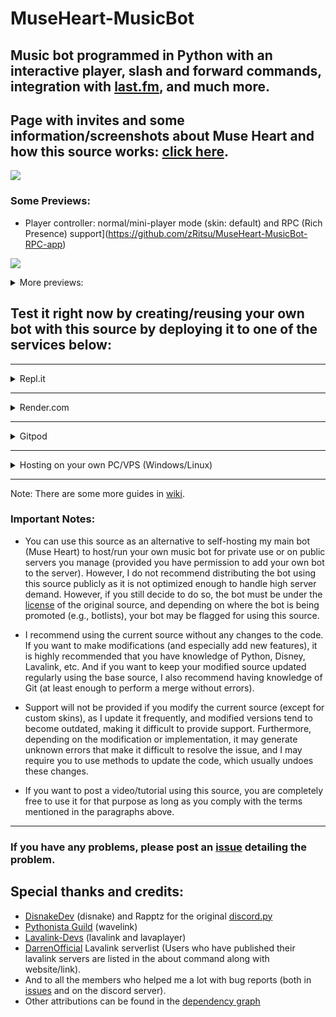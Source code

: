 # MuseHeart-MusicBot
## Music bot programmed in Python with an interactive player, slash and forward commands, integration with [last.fm](https://www.last.fm/), and much more.

## Page with invites and some information/screenshots about Muse Heart and how this source works: [click here](https://gist.github.com/zRitsu/4875008554a00c3c372b2df6dcdf437f#file-muse_heart_invites-md).

[![](https://discordapp.com/api/guilds/911370624507707483/embed.png?style=banner2)](https://discord.gg/KM3NS7D6Zj)

### Some Previews:

- Player controller: normal/mini-player mode (skin: default) and RPC (Rich Presence) support](https://github.com/zRitsu/MuseHeart-MusicBot-RPC-app)

[![](https://i.ibb.co/6tVbfFH/image.png)](https://i.ibb.co/6tVbfFH/image.png)

<details>
<summary>
More previews:
</summary>
<br>

- Slash commands Commands

[![](https://i.ibb.co/nmhYWrK/muse-heart-slashcommands.png)](https://i.ibb.co/nmhYWrK/muse-heart-slashcommands.png)

- Integration with [last.fm](https://www.last.fm/) for scrobbles (other features coming soon).

[![](https://i.ibb.co/SXm608z/muse-heart-lastfm.png)](https://i.ibb.co/SXm608z/muse-heart-lastfm.png)

- Player controller: Fixed/extended mode with song request channel and conversation (skin: default), configurable with the command: /setup

[![](https://i.ibb.co/5cZ7JGs/image.png)](https://i.ibb.co/5cZ7JGs/image.png)

- Player controller: Fixed/extended mode with song request channel in forum with support for automatic status in the voice channel and Stage

[![](https://i.ibb.co/9Hm5cyG/playercontrollerforum.png)](https://i.ibb.co/9Hm5cyG/playercontrollerforum.png)

* There are several other skins; see them all using the /change_skin command (you can also create your own. Use the default templates in the [skins](utils/music/skins/) folder as a reference, create a copy with a different name, and modify it to your liking).

</details>

## Test it right now by creating/reusing your own bot with this source by deploying it to one of the services below:

---

<details>
<summary>
Repl.it
</summary>

Link to the guide with images: https://gist.github.com/zRitsu/70737984cbe163f890dae05a80a3ddbe
</details>

---

<details>
<summary>
Render.com
</summary>
<br>

[![Deploy to Render](https://render.com/images/deploy-to-render-button.svg)](https://render.com/deploy?repo=https://github.com/zRitsu/MuseHeart-MusicBot/tree/main)

* **[ 1 ]** - In the field **TOKEN_BOT_1** enter the bot token **( [tutorial on how to obtain](https://www.youtube.com/watch?v=lfdmZQySTXE) )**. `Note: If you wish, in the TOKEN field you can include tokens from more bots to have additional bots to activate multi-voice support by including more tokens in the value (separating with spaces).`

* **[ 2 ]** - In the **DEFAULT_PREFIX** field, enter a prefix for the bot.

* **[ 3 ]** - In the **SPOTIFY_CLIENT_ID** and **SPOTIFY_CLIENT_SECRET** fields, enter your Spotify keys **( [tutorial on how to obtain](https://www.youtube.com/watch?v=ceKQjWiCyWE) )**.

* **[ 4 ]** - In the **MONGO** field, enter the link to your MongoDB database **( [tutorial on how to obtain](https://www.youtube.com/watch?v=x1Gq5beRx9k) )**.

* **[ 5 ]** - Click Apply and wait for the build process until the bot starts (this can take a long time, at least 13 minutes or more for the deployment to complete + the bot to start + the lavalink server to start). </details>

---

<details>
<summary>
Gitpod
</summary>
<br>

[![Open in Gitpod](https://gitpod.io/button/open-in-gitpod.svg)](https://gitpod.io/#https://github.com/zRitsu/MuseHeart-MusicBot)

* **[ 1 ]** - Open the .env file and enter the bot's token in the appropriate field (if you don't have it, see how to get it with this tutorial [tutorial](https://www.youtube.com/watch?v=lfdmZQySTXE) on how to get it). I also highly recommend using MongoDB. Look for MONGO= in the .env file and insert the link to your MongoDB database (if you don't have it, see how to get it in this tutorial) (https://www.youtube.com/watch?v=x1Gq5beRx9k).

* **[ 2 ]** - Right-click on the main.py file and then click: Run Python File in Terminal.

* **Note 1:** Requires account verification by cell phone number.
* **Note 2:** Don't forget to go to the [workspaces](https://gitpod.io/workspaces) list and click on the 3 dots for the project, then click **pin**. (This will prevent the workspace from being deleted after 14 days of inactivity.)
* **Note 3:** Do not use GitPod to host/maintain the bot online, as it has significant limitations on the free plan (more information [at this link](https://www.gitpod.io/pricing)).
</details>

---

<details>
<summary>
Hosting on your own PC/VPS (Windows/Linux)
</summary>
<br>

### Requirements:

* Python 3.9, 3.10, or 3.11<br/>
[Download from the Microsoft Store](https://apps.microsoft.com/store/detail/9PJPW5LDXLZ5?hl=pt-br&gl=BR) (Recommended for Windows 10/11 users).<br/>
[Download directly from the official website](https://www.python.org/downloads/release/python-3117/) (Check this option when installing: **Add python to the PATH**)
* [Git](https://git-scm.com/downloads) (Do not choose the portable version)</br>

* [JDK 17](https://www.azul.com/downloads) or higher (Windows and Linux do not need to be installed; it is downloaded automatically)</br>

`Note: This source code requires at least 512MB of RAM AND 1GHz CPU to run normally (if you run Lavalink in the same instance as the bot, assuming the bot is private).

### Start the bot (quick guide):

* Download this source as a zip file (https://github.com/zRitsu/MuseHeart-MusicBot/archive/refs/heads/main.zip) and extract it (or use the command below in the terminal/cmd and then open the folder):
```shell
git clone https://github.com/zRitsu/MuseHeart-MusicBot.git
```
* Double-click the source_setup.sh file (or just setup if your Windows isn't displaying file extensions) and wait.
```If you're using Linux, use the command in the terminal:`
```shell
bash source_setup.sh
```
* A file named **.env** will appear. Edit it and enter the bot's token in the field. appropriate (you can also edit other things in this same file if you want to make specific adjustments to the bot).</br>
`Note: If you haven't created a bot account,` [see this tutorial](https://www.youtube.com/watch?v=lfdmZQySTXE) `to create your bot and obtain the necessary token.`</br>`I also highly recommend using mongodb, look for MONGO= in the .env file and place the link to your mongodb database there (if you don't have it, see how to obtain it in this` [tutorial](https://www.youtube.com/watch?v=x1Gq5beRx9k)`). `
* Now, just open the source_start_win.bat file to start the bot if your system is Windows. If it's Linux, double-click start.sh (or, if you prefer, run the bot using the command below):
```shell
bash source_start.sh
```

### Notes:

* To update your bot, double-click update.sh (Windows). For Linux, use the command in the shell/terminal:
```shell
bash source_update.sh
```
`When updating, there's a chance that any manual changes you made will be lost (if it's not a fork of this source)...`<br/>

`Note: If you're running the source directly from a Windows machine (and have Git installed), just double-click the source_update.sh file.`
</details>

---

Note: There are some more guides in [wiki](https://github.com/zRitsu/MuseHeart-MusicBot/wiki).

### Important Notes:

* You can use this source as an alternative to self-hosting my main bot (Muse Heart) to host/run your own music bot for private use or on public servers you manage (provided you have permission to add your own bot to the server). However, I do not recommend distributing the bot using this source publicly as it is not optimized enough to handle high server demand. However, if you still decide to do so, the bot must be under the [license](/LICENSE) of the original source, and depending on where the bot is being promoted (e.g., botlists), your bot may be flagged for using this source.

* I recommend using the current source without any changes to the code. If you want to make modifications (and especially add new features), it is highly recommended that you have knowledge of Python, Disney, Lavalink, etc. And if you want to keep your modified source updated regularly using the base source, I also recommend having knowledge of Git (at least enough to perform a merge without errors).

* Support will not be provided if you modify the current source (except for custom skins), as I update it frequently, and modified versions tend to become outdated, making it difficult to provide support. Furthermore, depending on the modification or implementation, it may generate unknown errors that make it difficult to resolve the issue, and I may require you to use methods to update the code, which usually undoes these changes.

* If you want to post a video/tutorial using this source, you are completely free to use it for that purpose as long as you comply with the terms mentioned in the paragraphs above.

---

### If you have any problems, please post an [issue](https://github.com/zRitsu/MuseHeart-MusicBot/issues) detailing the problem.

## Special thanks and credits:

* [DisnakeDev](https://github.com/DisnakeDev) (disnake) and Rapptz for the original [discord.py](https://github.com/Rapptz/discord.py)
* [Pythonista Guild](https://github.com/PythonistaGuild) (wavelink)
* [Lavalink-Devs](https://github.com/lavalink-devs) (lavalink and lavaplayer)
* [DarrenOfficial](https://lavalink-list.darrennathanael.com/) Lavalink serverlist (Users who have published their lavalink servers are listed in the about command along with website/link).
* And to all the members who helped me a lot with bug reports (both in [issues](https://github.com/zRitsu/MuseHeart-MusicBot/issues) and on the discord server).
* Other attributions can be found in the [dependency graph](https://github.com/zRitsu/MuseHeart-MusicBot/network/dependencies)
